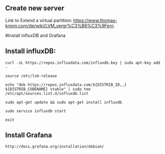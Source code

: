 ## Create new server
Link to Extend a virtual partition: https://www.thomas-krenn.com/de/wiki/LVM_vergr%C3%B6%C3%9Fern


#Install influxDB and Grafana

## Install influxDB:


    curl -sL https://repos.influxdata.com/influxdb.key | sudo apt-key add -

    source /etc/lsb-release

    echo "deb https://repos.influxdata.com/${DISTRIB_ID,,} ${DISTRIB_CODENAME} stable" | sudo tee /etc/apt/sources.list.d/influxdb.list

    sudo apt-get update && sudo apt-get install influxdb

    sudo service influxdb start
    
    exit

## Install Grafana
    http://docs.grafana.org/installation/debian/












